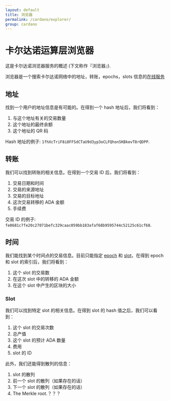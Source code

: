 ```yaml
---
layout: default
title: 浏览器
permalink: /cardano/explorer/
group: cardano
---
```

<!-- Reviewed at dec0d911d6c4beb8e708ed4076f832ff871f6125 -->

# 卡尔达诺运算层浏览器

这是卡尔达诺浏览器服务的概述 (下文称作『浏览器』).

浏览器是一个搜索卡尔达诺网络中的地址，转账，epochs，slots 信息的[在线服务](https://cardanoexplorer.com/)

## 地址

找到一个用户的地址信息是有可能的。在得到一个 hash 地址后，我们将看到：

1. 与这个地址有关的交易数量
2. 这个地址的最终余额
3. 这个地址的 QR 码

Hash 地址的例子: `1fhXcTriF8i8FFSdCTaU9d3yp3oCLFQhon5KBkevT8rQDPP`.

## 转账

我们可以找到转账的相关信息。在得到一个交易 ID 后，我们将看到：

1. 交易日期和时间
2. 交易的来源地址
3. 交易的目标地址
4. 这次交易转移的 ADA 金额
5. 手续费

交易 ID 的例子:
`fe0681c7fe20c27071befc329caac059bb183afaf68b9595744c52125c61cf68`.

## 时间

我们能找到某个时间点的交易信息。目前只能指定 [epoch](/glossary/#epoch) 和 [slot](/glossary/#slot)，在得到 epoch 和 slot 的索引后，我们将看到：

1. 这个 slot 的交易数
2. 在这次 slot 中的转移的 ADA 金额
3. 在这个 slot 中产生的区块的大小


### Slot

我们可以找到特定 slot 的相关信息。在得到 slot 的 hash 值之后，我们可以看到：

1. 这个 slot 的交易次数
2. 总产值
3. 这个 slot 的预计 ADA 数量
4. 费用
5. slot 的 ID

此外，我们还能得到散列的信息：

1. slot 的散列
2. 前一个 slot 的散列（如果存在的话）
3. 下一个 slot 的散列（如果存在的话）
4. The Merkle root.？？？
